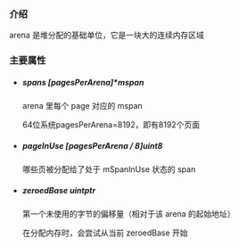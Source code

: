 ### 介绍

arena 是堆分配的基础单位，它是一块大的连续内存区域

### 主要属性

- ##### spans [pagesPerArena]*mspan

  arena 里每个 page 对应的 mspan
  
  64位系统pagesPerArena=8192，即有8192个页面

- ##### pageInUse [pagesPerArena / 8]uint8

  哪些页被分配给了处于 mSpanInUse 状态的 span

- ##### zeroedBase uintptr

  第一个未使用的字节的偏移量（相对于该 arena 的起始地址）

  在分配内存时，会尝试从当前 zeroedBase 开始
